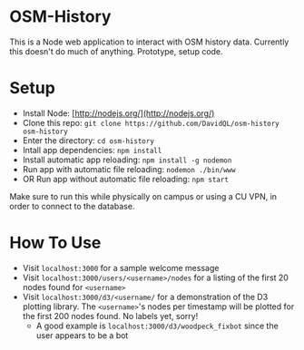 # OSM-History

This is a Node web application to interact with OSM history data.
Currently this doesn't do much of anything. Prototype, setup code. 

# Setup

* Install Node: [http://nodejs.org/](http://nodejs.org/)
* Clone this repo: `git clone https://github.com/DavidQL/osm-history osm-history`
* Enter the directory: `cd osm-history`
* Intall app dependencies: `npm install`
* Install automatic app reloading: `npm install -g nodemon`
* Run app with automatic file reloading: `nodemon ./bin/www`
* OR Run app without automatic file reloading: `npm start`

Make sure to run this while physically on campus or using a CU VPN, in order to connect to the database.

# How To Use
* Visit `localhost:3000` for a sample welcome message
* Visit `localhost:3000/users/<username>/nodes` for a listing of the first 20 nodes found for `<username>`
* Visit `localhost:3000/d3/<username/` for a demonstration of the D3 plotting library. The `<username>`'s nodes per timestamp will be plotted for the first 200 nodes found. No labels yet, sorry!
  * A good example is `localhost:3000/d3/woodpeck_fixbot` since the user appears to be a bot

